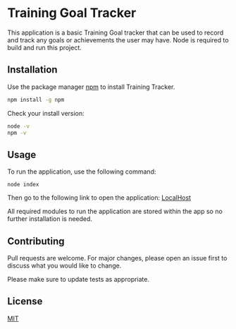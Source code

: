 # Training Goal Tracker

This application is a basic Training Goal tracker that can be used to record and track any goals or achievements the user may have.
Node is required to build and run this project.

## Installation

Use the package manager [npm](https://www.npmjs.com/get-npm) to install Training Tracker.

```bash
npm install -g npm
```

Check your install version:
```bash
node -v
npm -v
```

## Usage
To run the application, use the following command:
```node
node index
```
Then go to the following link to open the application:
[LocalHost](https://localhost:3000/)

All required modules to run the application are stored within the app so no further installation is needed.

## Contributing
Pull requests are welcome. For major changes, please open an issue first to discuss what you would like to change.

Please make sure to update tests as appropriate.

## License
[MIT](https://choosealicense.com/licenses/mit/)
